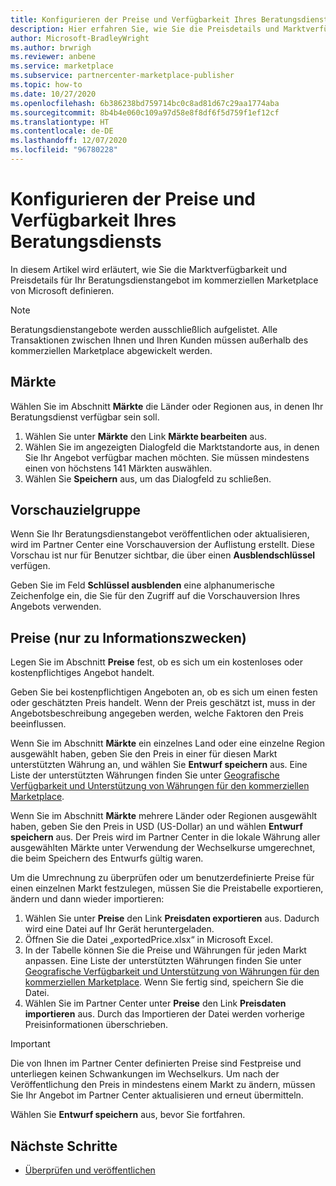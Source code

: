 ```yaml
---
title: Konfigurieren der Preise und Verfügbarkeit Ihres Beratungsdiensts im Microsoft Partner Center
description: Hier erfahren Sie, wie Sie die Preisdetails und Marktverfügbarkeit Ihres Beratungsdienstangebots im kommerziellen Marketplace von Microsoft im Partner Center konfigurieren.
author: Microsoft-BradleyWright
ms.author: brwrigh
ms.reviewer: anbene
ms.service: marketplace
ms.subservice: partnercenter-marketplace-publisher
ms.topic: how-to
ms.date: 10/27/2020
ms.openlocfilehash: 6b386238bd759714bc0c8ad81d67c29aa1774aba
ms.sourcegitcommit: 8b4b4e060c109a97d58e8f8df6f5d759f1ef12cf
ms.translationtype: HT
ms.contentlocale: de-DE
ms.lasthandoff: 12/07/2020
ms.locfileid: "96780228"
---
```

# <a name="how-to-configure-your-consulting-service-pricing-and-availability"></a>Konfigurieren der Preise und Verfügbarkeit Ihres Beratungsdiensts

In diesem Artikel wird erläutert, wie Sie die Marktverfügbarkeit und Preisdetails für Ihr Beratungsdienstangebot im kommerziellen Marketplace von Microsoft definieren.

> [!NOTE]
> Beratungsdienstangebote werden ausschließlich aufgelistet. Alle Transaktionen zwischen Ihnen und Ihren Kunden müssen außerhalb des kommerziellen Marketplace abgewickelt werden.

## <a name="markets"></a>Märkte

Wählen Sie im Abschnitt **Märkte** die Länder oder Regionen aus, in denen Ihr Beratungsdienst verfügbar sein soll.

1. Wählen Sie unter **Märkte** den Link **Märkte bearbeiten** aus.
2. Wählen Sie im angezeigten Dialogfeld die Marktstandorte aus, in denen Sie Ihr Angebot verfügbar machen möchten. Sie müssen mindestens einen von höchstens 141 Märkten auswählen.
3. Wählen Sie **Speichern** aus, um das Dialogfeld zu schließen.

## <a name="preview-audience"></a>Vorschauzielgruppe

Wenn Sie Ihr Beratungsdienstangebot veröffentlichen oder aktualisieren, wird im Partner Center eine Vorschauversion der Auflistung erstellt. Diese Vorschau ist nur für Benutzer sichtbar, die über einen **Ausblendschlüssel** verfügen.

Geben Sie im Feld **Schlüssel ausblenden** eine alphanumerische Zeichenfolge ein, die Sie für den Zugriff auf die Vorschauversion Ihres Angebots verwenden.

## <a name="pricing-informational-only"></a>Preise (nur zu Informationszwecken)

Legen Sie im Abschnitt **Preise** fest, ob es sich um ein kostenloses oder kostenpflichtiges Angebot handelt.

Geben Sie bei kostenpflichtigen Angeboten an, ob es sich um einen festen oder geschätzten Preis handelt. Wenn der Preis geschätzt ist, muss in der Angebotsbeschreibung angegeben werden, welche Faktoren den Preis beeinflussen.

Wenn Sie im Abschnitt **Märkte** ein einzelnes Land oder eine einzelne Region ausgewählt haben, geben Sie den Preis in einer für diesen Markt unterstützten Währung an, und wählen Sie **Entwurf speichern** aus. Eine Liste der unterstützten Währungen finden Sie unter [Geografische Verfügbarkeit und Unterstützung von Währungen für den kommerziellen Marketplace](./marketplace-geo-availability-currencies.md).

Wenn Sie im Abschnitt **Märkte** mehrere Länder oder Regionen ausgewählt haben, geben Sie den Preis in USD (US-Dollar) an und wählen **Entwurf speichern** aus. Der Preis wird im Partner Center in die lokale Währung aller ausgewählten Märkte unter Verwendung der Wechselkurse umgerechnet, die beim Speichern des Entwurfs gültig waren.

Um die Umrechnung zu überprüfen oder um benutzerdefinierte Preise für einen einzelnen Markt festzulegen, müssen Sie die Preistabelle exportieren, ändern und dann wieder importieren:

1. Wählen Sie unter **Preise** den Link **Preisdaten exportieren** aus. Dadurch wird eine Datei auf Ihr Gerät heruntergeladen.
1. Öffnen Sie die Datei „exportedPrice.xlsx“ in Microsoft Excel.
1. In der Tabelle können Sie die Preise und Währungen für jeden Markt anpassen. Eine Liste der unterstützten Währungen finden Sie unter [Geografische Verfügbarkeit und Unterstützung von Währungen für den kommerziellen Marketplace](./marketplace-geo-availability-currencies.md). Wenn Sie fertig sind, speichern Sie die Datei.
1. Wählen Sie im Partner Center unter **Preise** den Link **Preisdaten importieren** aus. Durch das Importieren der Datei werden vorherige Preisinformationen überschrieben.

> [!IMPORTANT]
> Die von Ihnen im Partner Center definierten Preise sind Festpreise und unterliegen keinen Schwankungen im Wechselkurs. Um nach der Veröffentlichung den Preis in mindestens einem Markt zu ändern, müssen Sie Ihr Angebot im Partner Center aktualisieren und erneut übermitteln.

Wählen Sie **Entwurf speichern** aus, bevor Sie fortfahren.

## <a name="next-steps"></a>Nächste Schritte

* [Überprüfen und veröffentlichen](review-publish-offer.md)